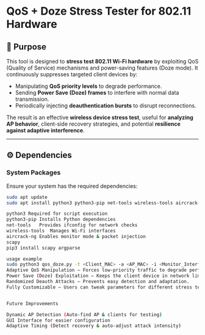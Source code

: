 # QoS + Doze Stress Tester for 802.11 Hardware

## 📌 Purpose
This tool is designed to **stress test 802.11 Wi-Fi hardware** by exploiting QoS (Quality of Service) mechanisms and power-saving features (Doze mode). It continuously suppresses targeted client devices by:
- Manipulating **QoS priority levels** to degrade performance.
- Sending **Power Save (Doze) frames** to interfere with normal data transmission.
- Periodically injecting **deauthentication bursts** to disrupt reconnections.

The result is an effective **wireless device stress test**, useful for **analyzing AP behavior**, client-side recovery strategies, and potential **resilience against adaptive interference**.

---

## ⚙️ Dependencies

### **System Packages**
Ensure your system has the required dependencies:

```bash
sudo apt update
sudo apt install python3 python3-pip net-tools wireless-tools aircrack-ng

python3	Required for script execution
python3-pip	Installs Python dependencies
net-tools	Provides ifconfig for network checks
wireless-tools	Manages Wi-Fi interfaces
aircrack-ng	Enables monitor mode & packet injection
scapy
pip3 install scapy argparse

usage example
sudo python3 qos_doze.py -t <Client_MAC> -a <AP_MAC> -i <Monitor_Interface> --deauth-interval 60
Adaptive QoS Manipulation – Forces low-priority traffic to degrade performance.
Power Save (Doze) Exploitation – Keeps the client device in network limbo.
Randomized Deauth Attacks – Prevents easy detection and adaptation.
Fully Customizable – Users can tweak parameters for different stress testing scenarios.


Future Improvements

Dynamic AP Detection (Auto-find AP & clients for testing)
GUI Interface for easier configuration
Adaptive Timing (Detect recovery & auto-adjust attack intensity)

